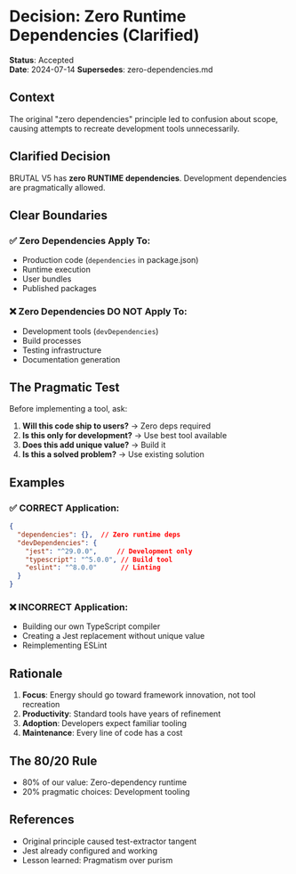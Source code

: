 # Decision: Zero Runtime Dependencies (Clarified)

**Status**: Accepted  
**Date**: 2024-07-14
**Supersedes**: zero-dependencies.md

## Context

The original "zero dependencies" principle led to confusion about scope, causing attempts to recreate development tools unnecessarily.

## Clarified Decision

BRUTAL V5 has **zero RUNTIME dependencies**. Development dependencies are pragmatically allowed.

## Clear Boundaries

### ✅ Zero Dependencies Apply To:
- Production code (`dependencies` in package.json)
- Runtime execution
- User bundles
- Published packages

### ❌ Zero Dependencies DO NOT Apply To:
- Development tools (`devDependencies`)
- Build processes
- Testing infrastructure
- Documentation generation

## The Pragmatic Test

Before implementing a tool, ask:
1. **Will this code ship to users?** → Zero deps required
2. **Is this only for development?** → Use best tool available
3. **Does this add unique value?** → Build it
4. **Is this a solved problem?** → Use existing solution

## Examples

### ✅ CORRECT Application:
```json
{
  "dependencies": {},  // Zero runtime deps
  "devDependencies": {
    "jest": "^29.0.0",     // Development only
    "typescript": "^5.0.0", // Build tool
    "eslint": "^8.0.0"      // Linting
  }
}
```

### ❌ INCORRECT Application:
- Building our own TypeScript compiler
- Creating a Jest replacement without unique value
- Reimplementing ESLint

## Rationale

1. **Focus**: Energy should go toward framework innovation, not tool recreation
2. **Productivity**: Standard tools have years of refinement
3. **Adoption**: Developers expect familiar tooling
4. **Maintenance**: Every line of code has a cost

## The 80/20 Rule

- 80% of our value: Zero-dependency runtime
- 20% pragmatic choices: Development tooling

## References

- Original principle caused test-extractor tangent
- Jest already configured and working
- Lesson learned: Pragmatism over purism